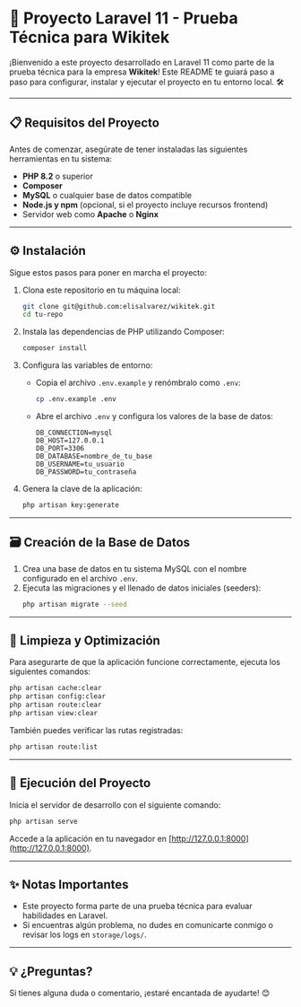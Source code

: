 # 🚀 Proyecto Laravel 11 - Prueba Técnica para Wikitek

¡Bienvenido a este proyecto desarrollado en Laravel 11 como parte de la prueba técnica para la empresa **Wikitek**! Este README te guiará paso a paso para configurar, instalar y ejecutar el proyecto en tu entorno local. 🛠️

---

## 📋 Requisitos del Proyecto

Antes de comenzar, asegúrate de tener instaladas las siguientes herramientas en tu sistema:

- **PHP 8.2** o superior
- **Composer**
- **MySQL** o cualquier base de datos compatible
- **Node.js y npm** (opcional, si el proyecto incluye recursos frontend)
- Servidor web como **Apache** o **Nginx**

---

## ⚙️ Instalación

Sigue estos pasos para poner en marcha el proyecto:

1. Clona este repositorio en tu máquina local:
   ```bash
   git clone git@github.com:elisalvarez/wikitek.git
   cd tu-repo
   ```

2. Instala las dependencias de PHP utilizando Composer:
   ```bash
   composer install
   ```

3. Configura las variables de entorno:
   - Copia el archivo `.env.example` y renómbralo como `.env`:
     ```bash
     cp .env.example .env
     ```
   - Abre el archivo `.env` y configura los valores de la base de datos:
     ```env
     DB_CONNECTION=mysql
     DB_HOST=127.0.0.1
     DB_PORT=3306
     DB_DATABASE=nombre_de_tu_base
     DB_USERNAME=tu_usuario
     DB_PASSWORD=tu_contraseña
     ```

4. Genera la clave de la aplicación:
   ```bash
   php artisan key:generate
   ```

---

## 🗃️ Creación de la Base de Datos

1. Crea una base de datos en tu sistema MySQL con el nombre configurado en el archivo `.env`.
2. Ejecuta las migraciones y el llenado de datos iniciales (seeders):
   ```bash
   php artisan migrate --seed
   ```

---

## 🧹 Limpieza y Optimización

Para asegurarte de que la aplicación funcione correctamente, ejecuta los siguientes comandos:

```bash
php artisan cache:clear
php artisan config:clear
php artisan route:clear
php artisan view:clear
```

También puedes verificar las rutas registradas:

```bash
php artisan route:list
```

---

## 🚀 Ejecución del Proyecto

Inicia el servidor de desarrollo con el siguiente comando:

```bash
php artisan serve
```

Accede a la aplicación en tu navegador en [http://127.0.0.1:8000](http://127.0.0.1:8000).

---

## ✨ Notas Importantes

- Este proyecto forma parte de una prueba técnica para evaluar habilidades en Laravel.
- Si encuentras algún problema, no dudes en comunicarte conmigo o revisar los logs en `storage/logs/`.

---

## 💡 ¿Preguntas?

Si tienes alguna duda o comentario, ¡estaré encantada de ayudarte! 😊

